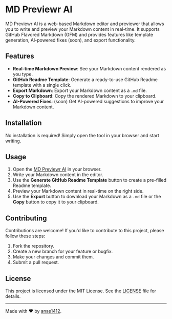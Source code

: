 # MD Previewr AI

MD Previewr AI is a web-based Markdown editor and previewer that allows you to write and preview your Markdown content in real-time. It supports GitHub Flavored Markdown (GFM) and provides features like template generation, AI-powered fixes (soon), and export functionality.

## Features

- **Real-time Markdown Preview**: See your Markdown content rendered as you type.
- **GitHub Readme Template**: Generate a ready-to-use GitHub Readme template with a single click.
- **Export Markdown**: Export your Markdown content as a `.md` file.
- **Copy to Clipboard**: Copy the rendered Markdown to your clipboard.
- **AI-Powered Fixes**: (soon) Get AI-powered suggestions to improve your Markdown content.

## Installation

No installation is required! Simply open the tool in your browser and start writing.

## Usage

1. Open the [MD Previewr AI](https://your-tool-url.com) in your browser.
2. Write your Markdown content in the editor.
3. Use the **Generate GitHub Readme Template** button to create a pre-filled Readme template.
4. Preview your Markdown content in real-time on the right side.
5. Use the **Export** button to download your Markdown as a `.md` file or the **Copy** button to copy it to your clipboard.

## Contributing

Contributions are welcome! If you'd like to contribute to this project, please follow these steps:

1. Fork the repository.
2. Create a new branch for your feature or bugfix.
3. Make your changes and commit them.
4. Submit a pull request.

## License

This project is licensed under the MIT License. See the [LICENSE](LICENSE) file for details.

---

Made with ❤️ by [anas1412](https://github.com/anas1412/MD-Previewr-AI).
